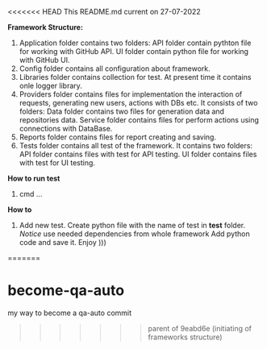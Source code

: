 <<<<<<< HEAD
This README.md current on  27-07-2022

**Framework Structure:**
1. Application folder contains two folders:
    API folder contain pythton file for working with GitHub API.
    UI folder contain python file for working with GitHub UI.
2. Config folder contains all configuration about framework.
3. Libraries folder contains collection for test. At present time it contains onle logger library.
4. Providers folder contains files for implementation the interaction of requests, generating new users, actions with DBs etc. It consists of two folders:
    Data folder contains two files for generation data and repositories data.
    Service folder contains files for perform actions using connections with DataBase.
5. Reports folder contains files for report creating and saving.
6. Tests folder contains all test of the framework. It contains two folders:
    API folder contains files with test for API testing.
    UI folder contains files with test for UI testing.


**How to run test**
1. cmd ...


**How to**
1. Add new test.
    Create python file with the name of test in **test** folder.
*Notice* use needed dependencies from whole framework
    Add python code and save it.
    Enjoy )))


=======
# become-qa-auto
my way to become a qa-auto
commit
>>>>>>> parent of 9eabd6e (initiating of frameworks structure)
